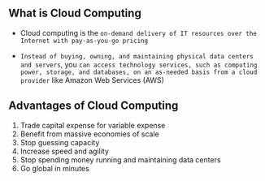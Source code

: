 ## What is Cloud Computing

- Cloud computing is the `on-demand delivery of IT resources over the Internet with pay-as-you-go pricing`

- `Instead of buying, owning, and maintaining physical data centers and servers`, you `can access technology services, such as computing power, storage, and databases, on an as-needed basis from a cloud provider` like Amazon Web Services (AWS)

## Advantages of Cloud Computing

1. Trade capital expense for variable expense
2. Benefit from massive economies of scale
3. Stop guessing capacity
4. Increase speed and agility
5. Stop spending money running and maintaining data centers
6. Go global in minutes
